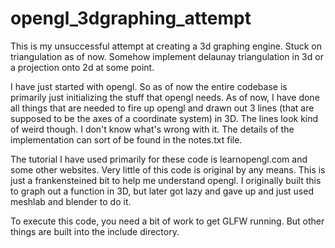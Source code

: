 # opengl_3dgraphing_attempt
This is my unsuccessful attempt at creating a 3d graphing engine.  Stuck on triangulation as of now.  Somehow implement delaunay 
triangulation in 3d or a projection onto 2d at some point.

I have just started with opengl.  So as of now the entire codebase is primarily just initializing the stuff that opengl needs.
As of now, I have done all things that are needed to fire up opengl and drawn out 3 lines (that are supposed to be the axes of 
a coordinate system) in 3D.  The lines look kind of weird though.  I don't know what's wrong with it.  The details of the 
implementation can sort of be found in the notes.txt file.

The tutorial I have used primarily for these code is learnopengl.com and some other websites.  Very little of this code is original
by any means.  This is just a frankensteined bit to help me understand opengl.  I originally built this to graph out a function in 3D,
but later got lazy and gave up and just used meshlab and blender to do it.

To execute this code, you need a bit of work to get GLFW running.  But other things are built into the include directory.  

